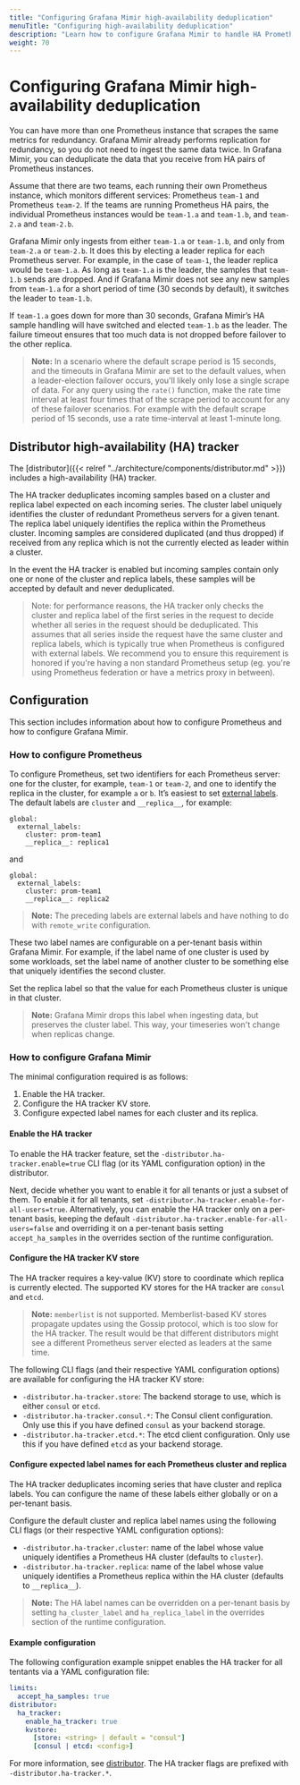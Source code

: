 ```yaml
---
title: "Configuring Grafana Mimir high-availability deduplication"
menuTitle: "Configuring high-availability deduplication"
description: "Learn how to configure Grafana Mimir to handle HA Prometheus server deduplication."
weight: 70
---
```


# Configuring Grafana Mimir high-availability deduplication

You can have more than one Prometheus instance that scrapes the same metrics for redundancy. Grafana Mimir already performs replication for redundancy,
so you do not need to ingest the same data twice. In Grafana Mimir, you can deduplicate the data that you receive from HA pairs of Prometheus instances.

Assume that there are two teams, each running their own Prometheus instance, which monitors different services: Prometheus `team-1` and Prometheus `team-2`.
If the teams are running Prometheus HA pairs, the individual Prometheus instances would be `team-1.a` and `team-1.b`, and `team-2.a` and `team-2.b`.

Grafana Mimir only ingests from either `team-1.a` or `team-1.b`, and only from `team-2.a` or `team-2.b`. It does this by electing a leader replica for each
Prometheus server. For example, in the case of `team-1`, the leader replica would be `team-1.a`. As long as `team-1.a` is the leader, the samples
that `team-1.b` sends are dropped. And if Grafana Mimir does not see any new samples from `team-1.a` for a short period of time (30 seconds by default), it switches the leader to `team-1.b`.

If `team-1.a` goes down for more than 30 seconds, Grafana Mimir’s HA sample handling will have switched and elected `team-1.b` as the leader. The failure
timeout ensures that too much data is not dropped before failover to the other replica.

> **Note:** In a scenario where the default scrape period is 15 seconds, and the timeouts in Grafana Mimir are set to the default values,
> when a leader-election failover occurs, you'll likely only lose a single scrape of data. For any query using the `rate()` function, make the rate time interval
> at least four times that of the scrape period to account for any of these failover scenarios.
> For example with the default scrape period of 15 seconds, use a rate time-interval at least 1-minute long.

## Distributor high-availability (HA) tracker

The [distributor]({{< relref "../architecture/components/distributor.md" >}}) includes a high-availability (HA) tracker.

The HA tracker deduplicates incoming samples based on a cluster and replica label expected on each incoming series.
The cluster label uniquely identifies the cluster of redundant Prometheus servers for a given tenant.
The replica label uniquely identifies the replica within the Prometheus cluster.
Incoming samples are considered duplicated (and thus dropped) if received from any replica which is not the currently elected as leader within a cluster.

In the event the HA tracker is enabled but incoming samples contain only one or none of the cluster and replica labels, these samples will be accepted by default and never deduplicated.

> Note: for performance reasons, the HA tracker only checks the cluster and replica label of the first series in the request to decide whether all series in the request should be deduplicated. This assumes that all series inside the request have the same cluster and replica labels, which is typically true when Prometheus is configured with external labels. We recommend you to ensure this requirement is honored if you're having a non standard Prometheus setup (eg. you're using Prometheus federation or have a metrics proxy in between).

## Configuration

This section includes information about how to configure Prometheus and how to configure Grafana Mimir.

### How to configure Prometheus

To configure Prometheus, set two identifiers for each Prometheus server: one for the cluster, for example, `team-1` or `team-2`, and one to identify the replica in the cluster, for example `a` or `b`.
It’s easiest to set [external labels](https://prometheus.io/docs/prometheus/latest/configuration/configuration/). The default labels are `cluster` and `__replica__`, for example:

```
global:
  external_labels:
    cluster: prom-team1
    __replica__: replica1
```

and

```
global:
  external_labels:
    cluster: prom-team1
    __replica__: replica2
```

> **Note:** The preceding labels are external labels and have nothing to do with `remote_write` configuration.

These two label names are configurable on a per-tenant basis within Grafana Mimir. For example, if the label name of one cluster is used by
some workloads, set the label name of another cluster to be something else that uniquely identifies the second cluster.

Set the replica label so that the value for each Prometheus cluster is unique in that cluster.

> **Note:** Grafana Mimir drops this label when ingesting data, but preserves the cluster label. This way, your timeseries won't change when replicas change.

### How to configure Grafana Mimir

The minimal configuration required is as follows:

1. Enable the HA tracker.
1. Configure the HA tracker KV store.
1. Configure expected label names for each cluster and its replica.

#### Enable the HA tracker

To enable the HA tracker feature, set the `-distributor.ha-tracker.enable=true` CLI flag (or its YAML configuration option) in the distributor.

Next, decide whether you want to enable it for all tenants or just a subset of them.
To enable it for all tenants, set `-distributor.ha-tracker.enable-for-all-users=true`.
Alternatively, you can enable the HA tracker only on a per-tenant basis, keeping the default `-distributor.ha-tracker.enable-for-all-users=false` and overriding it on a per-tenant basis setting `accept_ha_samples` in the overrides section of the runtime configuration.

#### Configure the HA tracker KV store

The HA tracker requires a key-value (KV) store to coordinate which replica is currently elected.
The supported KV stores for the HA tracker are `consul` and `etcd`.

> **Note:** `memberlist` is not supported. Memberlist-based KV stores propagate updates using the Gossip protocol, which is too slow for the
> HA tracker. The result would be that different distributors might see a different Prometheus server elected as leaders at the same time.

The following CLI flags (and their respective YAML configuration options) are available for configuring the HA tracker KV store:

- `-distributor.ha-tracker.store`: The backend storage to use, which is either `consul` or `etcd`.
- `-distributor.ha-tracker.consul.*`: The Consul client configuration. Only use this if you have defined `consul` as your backend storage.
- `-distributor.ha-tracker.etcd.*`: The etcd client configuration. Only use this if you have defined `etcd` as your backend storage.

#### Configure expected label names for each Prometheus cluster and replica

The HA tracker deduplicates incoming series that have cluster and replica labels.
You can configure the name of these labels either globally or on a per-tenant basis.

Configure the default cluster and replica label names using the following CLI flags (or their respective YAML configuration options):

- `-distributor.ha-tracker.cluster`: name of the label whose value uniquely identifies a Prometheus HA cluster (defaults to `cluster`).
- `-distributor.ha-tracker.replica`: name of the label whose value uniquely identifies a Prometheus replica within the HA cluster (defaults to `__replica__`).

> **Note:** The HA label names can be overridden on a per-tenant basis by setting `ha_cluster_label` and `ha_replica_label` in the overrides section of the runtime configuration.

#### Example configuration

The following configuration example snippet enables the HA tracker for all tentants via a YAML configuration file:

```yaml
limits:
  accept_ha_samples: true
distributor:
  ha_tracker:
    enable_ha_tracker: true
    kvstore:
      [store: <string> | default = "consul"]
      [consul | etcd: <config>]
```

For more information, see [distributor](../configuration/config-file-reference.md#distributor). The HA tracker flags are prefixed with `-distributor.ha-tracker.*`.

